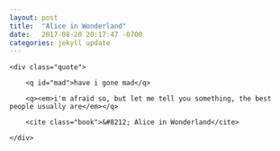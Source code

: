 ```yaml
---
layout: post
title:  "Alice in Wonderland"
date:   2017-08-20 20:17:47 -0700
categories: jekyll update
---
```


<div id="alice" class="quote-wrapper">

	<div class="quote">

		<q id="mad">have i gone mad</q>

		<q><em>i'm afraid so, but let me tell you something, the best people usually are</em></q>

		<cite class="book">&#8212; Alice in Wonderland</cite>

	</div>

</div>

